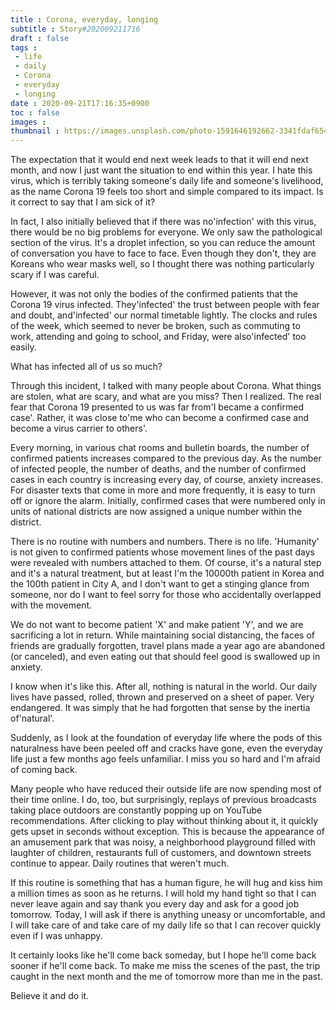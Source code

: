 ```yaml
---
title : Corona, everyday, longing
subtitle : Story#202009211716
draft : false
tags :
 - life
 - daily
 - Corona
 - everyday
 - longing
date : 2020-09-21T17:16:35+0900
toc : false
images : 
thumbnail : https://images.unsplash.com/photo-1591646192662-3341fdaf6548?ixlib=rb-1.2.1&q=85&fm=jpg&crop=entropy&cs=srgb&ixid=eyJhcHBfaWQiOjE1NTU0OX0
---
```

The expectation that it would end next week leads to that it will end next month, and now I just want the situation to end within this year. I hate this virus, which is terribly taking someone's daily life and someone's livelihood, as the name Corona 19 feels too short and simple compared to its impact. Is it correct to say that I am sick of it?  

In fact, I also initially believed that if there was no'infection' with this virus, there would be no big problems for everyone. We only saw the pathological section of the virus. It's a droplet infection, so you can reduce the amount of conversation you have to face to face. Even though they don't, they are Koreans who wear masks well, so I thought there was nothing particularly scary if I was careful.  

However, it was not only the bodies of the confirmed patients that the Corona 19 virus infected. They'infected' the trust between people with fear and doubt, and'infected' our normal timetable lightly. The clocks and rules of the week, which seemed to never be broken, such as commuting to work, attending and going to school, and Friday, were also'infected' too easily.  

What has infected all of us so much?  

Through this incident, I talked with many people about Corona. What things are stolen, what are scary, and what are you miss? Then I realized. The real fear that Corona 19 presented to us was far from'I became a confirmed case'. Rather, it was close to'me who can become a confirmed case and become a virus carrier to others'.  

Every morning, in various chat rooms and bulletin boards, the number of confirmed patients increases compared to the previous day. As the number of infected people, the number of deaths, and the number of confirmed cases in each country is increasing every day, of course, anxiety increases. For disaster texts that come in more and more frequently, it is easy to turn off or ignore the alarm. Initially, confirmed cases that were numbered only in units of national districts are now assigned a unique number within the district.  

There is no routine with numbers and numbers. There is no life. 'Humanity' is not given to confirmed patients whose movement lines of the past days were revealed with numbers attached to them. Of course, it's a natural step and it's a natural treatment, but at least I'm the 10000th patient in Korea and the 100th patient in City A, and I don't want to get a stinging glance from someone, nor do I want to feel sorry for those who accidentally overlapped with the movement.  

We do not want to become patient 'X' and make patient 'Y', and we are sacrificing a lot in return. While maintaining social distancing, the faces of friends are gradually forgotten, travel plans made a year ago are abandoned (or canceled), and even eating out that should feel good is swallowed up in anxiety.  

I know when it's like this. After all, nothing is natural in the world. Our daily lives have passed, rolled, thrown and preserved on a sheet of paper. Very endangered. It was simply that he had forgotten that sense by the inertia of'natural'.  

Suddenly, as I look at the foundation of everyday life where the pods of this naturalness have been peeled off and cracks have gone, even the everyday life just a few months ago feels unfamiliar. I miss you so hard and I'm afraid of coming back.  

Many people who have reduced their outside life are now spending most of their time online. I do, too, but surprisingly, replays of previous broadcasts taking place outdoors are constantly popping up on YouTube recommendations. After clicking to play without thinking about it, it quickly gets upset in seconds without exception. This is because the appearance of an amusement park that was noisy, a neighborhood playground filled with laughter of children, restaurants full of customers, and downtown streets continue to appear. Daily routines that weren't much.  

If this routine is something that has a human figure, he will hug and kiss him a million times as soon as he returns. I will hold my hand tight so that I can never leave again and say thank you every day and ask for a good job tomorrow. Today, I will ask if there is anything uneasy or uncomfortable, and I will take care of and take care of my daily life so that I can recover quickly even if I was unhappy.  

It certainly looks like he'll come back someday, but I hope he'll come back sooner if he'll come back. To make me miss the scenes of the past, the trip caught in the next month and the me of tomorrow more than me in the past.  

Believe it and do it.